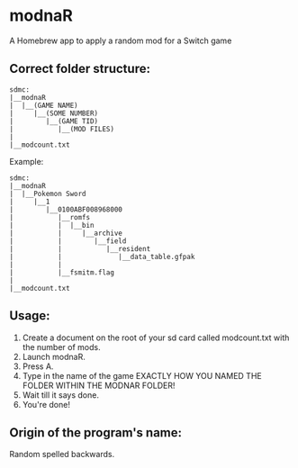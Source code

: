# modnaR
A Homebrew app to apply a random mod for a Switch game

## Correct folder structure: 

```
sdmc:
|__modnaR
|  |__(GAME NAME)
|     |__(SOME NUMBER)
|        |__(GAME TID)
|           |__(MOD FILES)
|
|__modcount.txt

```

Example: 

```
sdmc:
|__modnaR
|  |__Pokemon Sword
|     |__1
|        |__0100ABF008968000
|           |__romfs
|           |  |__bin
|           |     |__archive
|           |        |__field
|           |           |__resident
|           |              |__data_table.gfpak
|           |
|           |__fsmitm.flag
|
|__modcount.txt

```

## Usage: 

1. Create a document on the root of your sd card called modcount.txt with the number of mods.  
2. Launch modnaR. 
3. Press A. 
4. Type in the name of the game EXACTLY HOW YOU NAMED THE FOLDER WITHIN THE MODNAR FOLDER!  
5. Wait till it says done.  
6. You're done!  

## Origin of the program's name: 

Random spelled backwards.  
